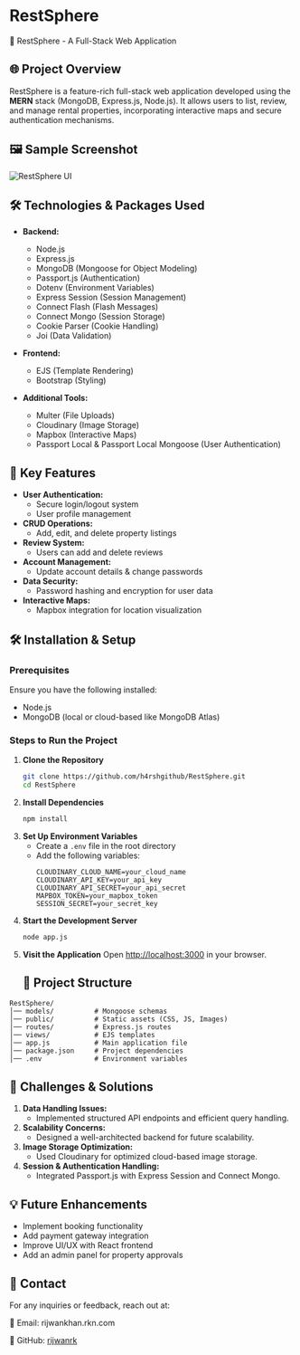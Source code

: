 
# RestSphere
🚀 RestSphere - A Full-Stack Web Application


## 🌐 Project Overview
RestSphere is a feature-rich full-stack web application developed using the **MERN** stack (MongoDB, Express.js, Node.js). It allows users to list, review, and manage rental properties, incorporating interactive maps and secure authentication mechanisms.
## 🖼️ Sample Screenshot
![RestSphere UI](https://github.com/user-attachments/assets/b00c1da5-d599-4f77-8f42-3c385b642fd0)


## 🛠️ Technologies & Packages Used
- **Backend:**
  - Node.js
  - Express.js
  - MongoDB (Mongoose for Object Modeling)
  - Passport.js (Authentication)
  - Dotenv (Environment Variables)
  - Express Session (Session Management)
  - Connect Flash (Flash Messages)
  - Connect Mongo (Session Storage)
  - Cookie Parser (Cookie Handling)
  - Joi (Data Validation)

- **Frontend:**
  - EJS (Template Rendering)
  - Bootstrap (Styling)

- **Additional Tools:**
  - Multer (File Uploads)
  - Cloudinary (Image Storage)
  - Mapbox (Interactive Maps)
  - Passport Local & Passport Local Mongoose (User Authentication)



## 🌟 Key Features
- **User Authentication:**
  - Secure login/logout system
  - User profile management
- **CRUD Operations:**
  - Add, edit, and delete property listings
- **Review System:**
  - Users can add and delete reviews
- **Account Management:**
  - Update account details & change passwords
- **Data Security:**
  - Password hashing and encryption for user data
- **Interactive Maps:**
  - Mapbox integration for location visualization



## 🛠 Installation & Setup
### Prerequisites
Ensure you have the following installed:
- Node.js
- MongoDB (local or cloud-based like MongoDB Atlas)

### Steps to Run the Project
1. **Clone the Repository**
   ```sh
   git clone https://github.com/h4rshgithub/RestSphere.git
   cd RestSphere
   ```
2. **Install Dependencies**
   ```sh
   npm install
   ```
3. **Set Up Environment Variables**
   - Create a `.env` file in the root directory
   - Add the following variables:
     ```env
     CLOUDINARY_CLOUD_NAME=your_cloud_name
     CLOUDINARY_API_KEY=your_api_key
     CLOUDINARY_API_SECRET=your_api_secret
     MAPBOX_TOKEN=your_mapbox_token
     SESSION_SECRET=your_secret_key
     ```
4. **Start the Development Server**
   ```sh
   node app.js
   ```
5. **Visit the Application**
   Open [http://localhost:3000](http://localhost:3000) in your browser.
    ## 📂 Project Structure
```
RestSphere/
│── models/          # Mongoose schemas
│── public/          # Static assets (CSS, JS, Images)
│── routes/          # Express.js routes
│── views/           # EJS templates
│── app.js           # Main application file
│── package.json     # Project dependencies
│── .env             # Environment variables
```
## 🚧 Challenges & Solutions
1. **Data Handling Issues:**
   - Implemented structured API endpoints and efficient query handling.
2. **Scalability Concerns:**
   - Designed a well-architected backend for future scalability.
3. **Image Storage Optimization:**
   - Used Cloudinary for optimized cloud-based image storage.
4. **Session & Authentication Handling:**
   - Integrated Passport.js with Express Session and Connect Mongo.

## 💡 Future Enhancements
- Implement booking functionality
- Add payment gateway integration
- Improve UI/UX with React frontend
- Add an admin panel for property approvals
## 📩 Contact
For any inquiries or feedback, reach out at:

📧 Email: rijwankhan.rkn.com

🔗 GitHub: [rijwanrk](https://github.com/rijwanrk)
